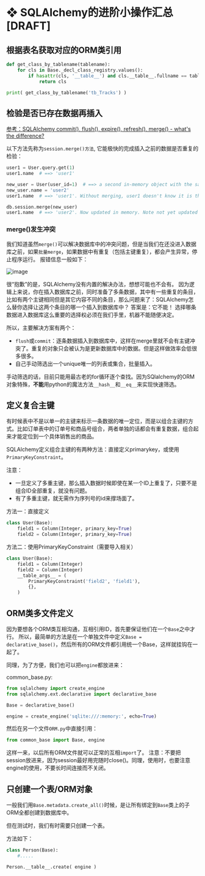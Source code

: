 # ❖ SQLAlchemy的进阶小操作汇总 [DRAFT]


## 根据表名获取对应的ORM类引用

```py
def get_class_by_tablename(tablename):
    for cls in Base._decl_class_registry.values():
        if hasattr(cls, '__table__') and cls.__table__.fullname == tablename:
            return cls

print( get_class_by_tablename('tb_Tracks') )
```


## 检验是否已存在数据再插入

[参考：SQLAlchemy commit(), flush(), expire(), refresh(), merge() - what's the difference?](https://www.michaelcho.me/article/sqlalchemy-commit-flush-expire-refresh-merge-whats-the-difference)

以下方法先称为`session.merge()方法`, 它能极快的完成插入之前的数据是否重复的检验：
```py
user1 = User.query.get(1)
user1.name  # ==> 'user1'

new_user = User(user_id=1)  # ==> a second in-memory object with the same key!
new_user.name = 'user2'
user1.name  # ==> 'user1'. Without merging, user1 doesn't know it is the same as new_user

db.session.merge(new_user)
user1.name  # ==> 'user2'. Now updated in memory. Note not yet updated in db, needs flush() and commit()
```

### merge()发生冲突

我们知道虽然`merge()`可以解决数据库中的冲突问题，但是当我们在还没进入数据库之前，如果`批量merge`，如果数据中有重复（包括主键重复），都会产生异常，停止程序运行。
报错信息一般如下：

![image](https://user-images.githubusercontent.com/14041622/51069267-6d6f5980-1666-11e9-864f-c6ded27e0948.png)

很“抱歉”的是，SQLAlchemy没有内置的解决办法，想想可能也不会有。
因为逻辑上来说，你在插入数据库之前，同时准备了多条数据，其中有一些重复的条目，比如有两个主键相同但是其它内容不同的条目，那么问题来了：SQLAlchemy怎么替你选择让这两个条目的哪一个插入到数据库中？
答案是：它不能！
选择哪条数据进入数据库这么重要的选择权必须在我们手里，机器不能随便决定。

所以，主要解决方案有两个：
- `flush`或`commit`：逐条数据插入到数据库中，这样在merge里就不会有主键冲突了。重复的对象只会被认为是更新数据库中的数据。但是这样做效率会低很多很多。
- 自己手动筛选出一个unique唯一的列表或集合，批量插入。

手动筛选的话，目前只能用最古老的for循环逐个查找。因为SQlalchemy的ORM对象特殊，**不能**用python的魔法方法`__hash__`和`__eq__`来实现快速筛选。




## 定义复合主键

有时候表中不是以单一的主键来标示一条数据的唯一定位，而是以组合主键的方式。比如订单表中的订单号和商品号组合，两者单独的话都会有重复数据，组合起来才能定位到一个具体销售出的商品。

SQLAlchemy定义组合主键的有两种方法：直接定义primarykey，或使用`PrimaryKeyConstraint`。

注意：
- 一旦定义了多重主键，那么插入数据时候即使在某一个ID上重复了，只要不是组合ID全部重复，就没有问题。
- 有了多重主键，就无需作为序列号的id来撑场面了。

方法一：直接定义
```py
class User(Base):
    field1 = Column(Integer, primary_key=True)
    field2 = Column(Integer, primary_key=True)
```

方法二：使用PrimaryKeyConstraint（需要导入相关）
```py
class User(Base):
    field1 = Column(Integer)
    field2 = Column(Integer)
    __table_args__ = (
        PrimaryKeyConstraint('field2', 'field1'),
        {},
    )
```


## ORM类多文件定义

因为要想各个ORM类互相沟通，互相引用ID，首先要保证他们在一个`Base`之中才行。
所以，最简单的方法是在一个单独文件中定义`Base = declarative_base()`，然后所有的ORM文件都引用统一个Base，这样就挂钩在一起了。

同理，为了方便，我们也可以把`engine`都放进来：

common_base.py:
```py
from sqlalchemy import create_engine
from sqlalchemy.ext.declarative import declarative_base

Base = declarative_base()

engine = create_engine('sqlite:///:memory:', echo=True)
```

然后在另一个文件`ORM.py`中直接引用：
```py
from common_base import Base, engine
```

这样一来，以后所有ORM文件就可以正常的互相`import`了。
注意：不要把session放进来，因为session最好用完随时close()。同理，使用时，也要注意engine的使用，不要长时间连接而不关闭。


## 只创建一个表/ORM对象

一般我们用`Base.metadata.create_all()`时候，是让所有绑定到`Base`类上的子ORM全都创建到数据库中。

但在测试时，我们有时需要只创建一个表。

方法如下：
```py
class Person(Base):
    #.....

Person.__table__.create( engine )
```